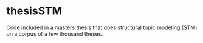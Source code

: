 # thesisSTM
Code included in a masters thesis that does structural topic modeling (STM) on a corpus of a few thousand theses.
